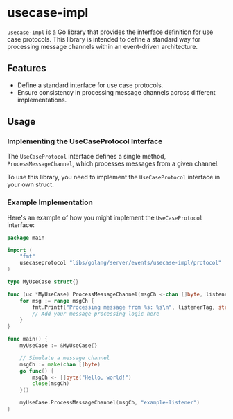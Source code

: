 # usecase-impl

`usecase-impl` is a Go library that provides the interface definition for use case protocols. This library is intended to define a standard way for processing message channels within an event-driven architecture.

## Features

- Define a standard interface for use case protocols.
- Ensure consistency in processing message channels across different implementations.

## Usage

### Implementing the UseCaseProtocol Interface

The `UseCaseProtocol` interface defines a single method, `ProcessMessageChannel`, which processes messages from a given channel.

To use this library, you need to implement the `UseCaseProtocol` interface in your own struct.


### Example Implementation

Here's an example of how you might implement the `UseCaseProtocol` interface:

```go
package main

import (
	"fmt"
	usecaseprotocol "libs/golang/server/events/usecase-impl/protocol"
)

type MyUseCase struct{}

func (uc *MyUseCase) ProcessMessageChannel(msgCh <-chan []byte, listenerTag string) {
	for msg := range msgCh {
		fmt.Printf("Processing message from %s: %s\n", listenerTag, string(msg))
		// Add your message processing logic here
	}
}

func main() {
	myUseCase := &MyUseCase{}

	// Simulate a message channel
	msgCh := make(chan []byte)
	go func() {
		msgCh <- []byte("Hello, world!")
		close(msgCh)
	}()

	myUseCase.ProcessMessageChannel(msgCh, "example-listener")
}
```
